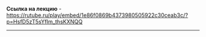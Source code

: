 **Ссылка на лекцию** - https://rutube.ru/play/embed/1e86f0869b4373980505922c30ceab3c/?p=HsfD5zT5sYfIm_thsKXNQQ

---


